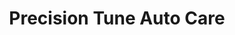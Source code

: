 ---
title: "Precision Tune Auto Care"
url: /minneapolis/precision-tune-auto-care/
shop: car repair
---